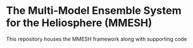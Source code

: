 # The Multi-Model Ensemble System for the Heliosphere (MMESH)
This repository houses the MMESH framework along with supporting code
